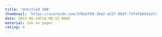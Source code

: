 ```yaml
---
title: 'Untitled 388'
thumbnail: 'https://ucarecdn.com/5f0a5f09-1be2-421f-88df-73f4fb65d1af/'
date: 2015-06-24T14:00:53.000Z
material: Ink on paper
rating: 4
---
```

